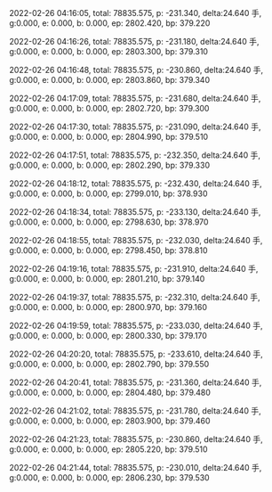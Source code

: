 2022-02-26 04:16:05, total: 78835.575, p: -231.340, delta:24.640 手, g:0.000, e: 0.000, b: 0.000, ep: 2802.420, bp: 379.220

2022-02-26 04:16:26, total: 78835.575, p: -231.180, delta:24.640 手, g:0.000, e: 0.000, b: 0.000, ep: 2803.300, bp: 379.310

2022-02-26 04:16:48, total: 78835.575, p: -230.860, delta:24.640 手, g:0.000, e: 0.000, b: 0.000, ep: 2803.860, bp: 379.340

2022-02-26 04:17:09, total: 78835.575, p: -231.680, delta:24.640 手, g:0.000, e: 0.000, b: 0.000, ep: 2802.720, bp: 379.300

2022-02-26 04:17:30, total: 78835.575, p: -231.090, delta:24.640 手, g:0.000, e: 0.000, b: 0.000, ep: 2804.990, bp: 379.510

2022-02-26 04:17:51, total: 78835.575, p: -232.350, delta:24.640 手, g:0.000, e: 0.000, b: 0.000, ep: 2802.290, bp: 379.330

2022-02-26 04:18:12, total: 78835.575, p: -232.430, delta:24.640 手, g:0.000, e: 0.000, b: 0.000, ep: 2799.010, bp: 378.930

2022-02-26 04:18:34, total: 78835.575, p: -233.130, delta:24.640 手, g:0.000, e: 0.000, b: 0.000, ep: 2798.630, bp: 378.970

2022-02-26 04:18:55, total: 78835.575, p: -232.030, delta:24.640 手, g:0.000, e: 0.000, b: 0.000, ep: 2798.450, bp: 378.810

2022-02-26 04:19:16, total: 78835.575, p: -231.910, delta:24.640 手, g:0.000, e: 0.000, b: 0.000, ep: 2801.210, bp: 379.140

2022-02-26 04:19:37, total: 78835.575, p: -232.310, delta:24.640 手, g:0.000, e: 0.000, b: 0.000, ep: 2800.970, bp: 379.160

2022-02-26 04:19:59, total: 78835.575, p: -233.030, delta:24.640 手, g:0.000, e: 0.000, b: 0.000, ep: 2800.330, bp: 379.170

2022-02-26 04:20:20, total: 78835.575, p: -233.610, delta:24.640 手, g:0.000, e: 0.000, b: 0.000, ep: 2802.790, bp: 379.550

2022-02-26 04:20:41, total: 78835.575, p: -231.360, delta:24.640 手, g:0.000, e: 0.000, b: 0.000, ep: 2804.480, bp: 379.480

2022-02-26 04:21:02, total: 78835.575, p: -231.780, delta:24.640 手, g:0.000, e: 0.000, b: 0.000, ep: 2803.900, bp: 379.460

2022-02-26 04:21:23, total: 78835.575, p: -230.860, delta:24.640 手, g:0.000, e: 0.000, b: 0.000, ep: 2805.220, bp: 379.510

2022-02-26 04:21:44, total: 78835.575, p: -230.010, delta:24.640 手, g:0.000, e: 0.000, b: 0.000, ep: 2806.230, bp: 379.530